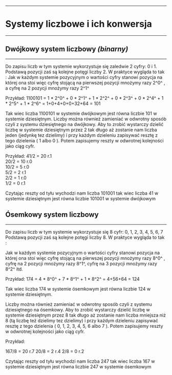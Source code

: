 ---
# __Systemy liczbowe i ich konwersja__
***
## Dwójkowy system liczbowy ***(binarny)***
***
Do zapisu liczb w tym systemie wykorzystuje się zaledwie 2 cyfry: 0 i 1.  Podstawą pozycji zaś są kolejne potęgi liczby 2. 
W praktyce wygląda to tak :
    Jak w każdym systemie pozycyjnym o wartości cyfry stanowi pozycja na której ona stoi więc cyfrę stojącą na pierwszej pozycji  mnożymy  razy 2^0^ , a cyfrę na 2 pozycji  mnożymy razy 2^1^

Przykład:
1100101 = 1 * 2^0^ + 0 * 2^1^ + 1 * 2^2^ + 0 * 2^3^ + 0 * 2^4^ + 1 * 2^5^ + 1 * 2^6^ = 1+0+4+0+0+32+64 = 101

Tak wiec liczba 1100101 w systemie dwójkowym jest równa liczbie 101 w systemie dziesiętnym.
Liczby można również zamieniać w odwrotny sposób czyli z systemu dziesiętnego na dwójkowy.
  Aby to zrobić wystarczy dzielić liczbę w systemie dziesiętnym przez 2 tak długo aż zostanie nam
  liczba jeden (jedynkę tez dzielimy)  i przy każdym dzieleniu zapisywać resztę z tego dzielenia
 ( 1 albo 0 ). Potem zapisujemy reszty w odwrotnej kolejności jako ciąg cyfr.

Przykład:
41/2 = 20     r.1  
20/2 = 10     r.0  
10/2 = 5      r.0  
5/2 = 2       r.1  
2/2 = 1       r.0  
1/2 = 0       r.1  

  Czytając reszty od tyłu wychodzi nam liczba 101001 tak wiec liczba 41 w systemie dziesiętnym
  jest równa liczbie 101001 w systemie dwójkowym
  
## Ósemkowy system liczbowy 
***
Do zapisu liczb w tym systemie wykorzystuje się  8 cyfr: 0, 1, 2, 3, 4, 5, 6, 7  
Podstawą pozycji zaś są kolejne potęgi liczby 8. W praktyce wygląda to tak :
 
Jak w każdym systemie pozycyjnym o wartości cyfry stanowi pozycja na której ona stoi więc
cyfrę stojącą na pierwszej pozycji  mnożymy  razy 8^0^ ,  cyfrę na 2 pozycji  mnożymy razy 8^1^, cyfrę na 3 pozycji  mnożymy razy 8^2^ itd.

Przykład:
174 = 4 * 8^0^ + 7 * 8^1^ + 1 * 8^2^  = 4+56+64 = 124

Tak wiec liczba 174 w systemie ósemkowym jest równa liczbie 124 w systemie dziesiętnym.

Liczby można również zamieniać w odwrotny sposób czyli z systemu dziesiętnego na ósemkowy.
Aby to zrobić wystarczy dzielić liczbę w systemie dziesiętnym przez 8 tak długo aż zostanie nam
liczba mniejsza niż 8 (tą liczbę też dzielimy tez dzielimy)  i przy każdym dzieleniu zapisywać resztę z
tego dzielenia ( 0, 1, 2, 3, 4, 5, 6 albo 7 ). Potem zapisujemy reszty w odwrotnej kolejności jako
ciąg cyfr.

  Przykład:
 
  167/8 = 20    r.7
  20/8 = 2      r.4
  2/8 = 0       r.2

  Czytając reszty od tyłu wychodzi nam liczba 247 tak wiec liczba 167 w systemie dziesiętnym
  jest równa liczbie 247 w systemie ósemkowym
